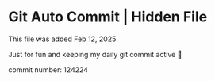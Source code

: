 # Git Auto Commit | Hidden File

This file was added Feb 12, 2025

Just for fun and keeping my daily git commit active 🤪

commit number: 124224
